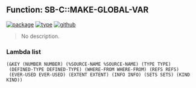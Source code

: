 ## Function: SB-C::MAKE-GLOBAL-VAR
[![package](https://img.shields.io/badge/Package-SB--C-5f9ea0.svg?style=social&colorA=999999)](../) [![type](https://img.shields.io/badge/Type-Function-5f9ea0.svg?style=social&colorA=999999)](../#function) [![github](https://img.shields.io/badge/GitHub-View_the_source-5f9ea0.svg?style=social&colorA=999999&logo=github)](https://github.com/sbcl/sbcl/blob/master/src/compiler/node.lisp/) 

> No description.

### Lambda list
```
(&KEY (NUMBER NUMBER) (%SOURCE-NAME %SOURCE-NAME) (TYPE TYPE)
 (DEFINED-TYPE DEFINED-TYPE) (WHERE-FROM WHERE-FROM) (REFS REFS)
 (EVER-USED EVER-USED) (EXTENT EXTENT) (INFO INFO) (SETS SETS) (KIND KIND))
```
